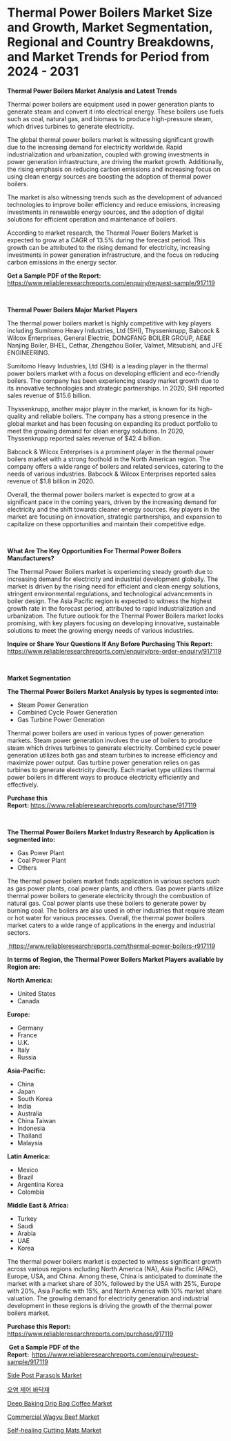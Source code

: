 <p><h1>Thermal Power Boilers Market Size and Growth, Market Segmentation, Regional and Country Breakdowns, and Market Trends for Period from 2024 -  2031</h1></p><p><strong>Thermal Power Boilers Market Analysis and Latest Trends</strong></p>
<p><p>Thermal power boilers are equipment used in power generation plants to generate steam and convert it into electrical energy. These boilers use fuels such as coal, natural gas, and biomass to produce high-pressure steam, which drives turbines to generate electricity. </p><p>The global thermal power boilers market is witnessing significant growth due to the increasing demand for electricity worldwide. Rapid industrialization and urbanization, coupled with growing investments in power generation infrastructure, are driving the market growth. Additionally, the rising emphasis on reducing carbon emissions and increasing focus on using clean energy sources are boosting the adoption of thermal power boilers.</p><p>The market is also witnessing trends such as the development of advanced technologies to improve boiler efficiency and reduce emissions, increasing investments in renewable energy sources, and the adoption of digital solutions for efficient operation and maintenance of boilers.</p><p>According to market research, the Thermal Power Boilers Market is expected to grow at a CAGR of 13.5% during the forecast period. This growth can be attributed to the rising demand for electricity, increasing investments in power generation infrastructure, and the focus on reducing carbon emissions in the energy sector.</p></p>
<p><strong>Get a Sample PDF of the Report:&nbsp;</strong> <a href="https://www.reliableresearchreports.com/enquiry/request-sample/917119">https://www.reliableresearchreports.com/enquiry/request-sample/917119</a></p>
<p>&nbsp;</p>
<p><strong>Thermal Power Boilers Major Market Players</strong></p>
<p><p>The thermal power boilers market is highly competitive with key players including Sumitomo Heavy Industries, Ltd (SHI), Thyssenkrupp, Babcock & Wilcox Enterprises, General Electric, DONGFANG BOILER GROUP, AE&E Nanjing Boiler, BHEL, Cethar, Zhengzhou Boiler, Valmet, Mitsubishi, and JFE ENGINEERING.</p><p>Sumitomo Heavy Industries, Ltd (SHI) is a leading player in the thermal power boilers market with a focus on developing efficient and eco-friendly boilers. The company has been experiencing steady market growth due to its innovative technologies and strategic partnerships. In 2020, SHI reported sales revenue of $15.6 billion.</p><p>Thyssenkrupp, another major player in the market, is known for its high-quality and reliable boilers. The company has a strong presence in the global market and has been focusing on expanding its product portfolio to meet the growing demand for clean energy solutions. In 2020, Thyssenkrupp reported sales revenue of $42.4 billion.</p><p>Babcock & Wilcox Enterprises is a prominent player in the thermal power boilers market with a strong foothold in the North American region. The company offers a wide range of boilers and related services, catering to the needs of various industries. Babcock & Wilcox Enterprises reported sales revenue of $1.8 billion in 2020.</p><p>Overall, the thermal power boilers market is expected to grow at a significant pace in the coming years, driven by the increasing demand for electricity and the shift towards cleaner energy sources. Key players in the market are focusing on innovation, strategic partnerships, and expansion to capitalize on these opportunities and maintain their competitive edge.</p></p>
<p>&nbsp;</p>
<p><strong>What Are The Key Opportunities For Thermal Power Boilers Manufacturers?</strong></p>
<p><p>The Thermal Power Boilers market is experiencing steady growth due to increasing demand for electricity and industrial development globally. The market is driven by the rising need for efficient and clean energy solutions, stringent environmental regulations, and technological advancements in boiler design. The Asia Pacific region is expected to witness the highest growth rate in the forecast period, attributed to rapid industrialization and urbanization. The future outlook for the Thermal Power Boilers market looks promising, with key players focusing on developing innovative, sustainable solutions to meet the growing energy needs of various industries.</p></p>
<p><strong>Inquire or Share Your Questions If Any Before Purchasing This Report:</strong> <a href="https://www.reliableresearchreports.com/enquiry/pre-order-enquiry/917119">https://www.reliableresearchreports.com/enquiry/pre-order-enquiry/917119</a></p>
<p>&nbsp;</p>
<p><strong>Market Segmentation</strong></p>
<p><strong>The Thermal Power Boilers Market Analysis by types is segmented into:</strong></p>
<p><ul><li>Steam Power Generation</li><li>Combined Cycle Power Generation</li><li>Gas Turbine Power Generation</li></ul></p>
<p><p>Thermal power boilers are used in various types of power generation markets. Steam power generation involves the use of boilers to produce steam which drives turbines to generate electricity. Combined cycle power generation utilizes both gas and steam turbines to increase efficiency and maximize power output. Gas turbine power generation relies on gas turbines to generate electricity directly. Each market type utilizes thermal power boilers in different ways to produce electricity efficiently and effectively.</p></p>
<p><strong>Purchase this Report:&nbsp;</strong><a href="https://www.reliableresearchreports.com/purchase/917119">https://www.reliableresearchreports.com/purchase/917119</a></p>
<p>&nbsp;</p>
<p><strong>The Thermal Power Boilers Market Industry Research by Application is segmented into:</strong></p>
<p><ul><li>Gas Power Plant</li><li>Coal Power Plant</li><li>Others</li></ul></p>
<p><p>The thermal power boilers market finds application in various sectors such as gas power plants, coal power plants, and others. Gas power plants utilize thermal power boilers to generate electricity through the combustion of natural gas. Coal power plants use these boilers to generate power by burning coal. The boilers are also used in other industries that require steam or hot water for various processes. Overall, the thermal power boilers market caters to a wide range of applications in the energy and industrial sectors.</p></p>
<p><a href="https://www.reliableresearchreports.com/thermal-power-boilers-r917119">&nbsp;https://www.reliableresearchreports.com/thermal-power-boilers-r917119</a></p>
<p><strong>In terms of Region, the Thermal Power Boilers Market Players available by Region are:</strong></p>
<p>
    <p> <strong> North America: </strong>
        <ul>
            <li>United States</li>
            <li>Canada</li>
        </ul>
        </p> 
    <p> <strong> Europe: </strong>
        <ul>
            <li>Germany</li>
            <li>France</li>
            <li>U.K.</li>
            <li>Italy</li>
            <li>Russia</li>
        </ul>
        </p> 
    <p> <strong> Asia-Pacific: </strong>
        <ul>
            <li>China</li>
            <li>Japan</li>
            <li>South Korea</li>
            <li>India</li>
            <li>Australia</li>
            <li>China Taiwan</li>
            <li>Indonesia</li>
            <li>Thailand</li>
            <li>Malaysia</li>
        </ul>
        </p> 
    <p> <strong> Latin America: </strong>
        <ul>
            <li>Mexico</li>
            <li>Brazil</li>
            <li>Argentina Korea</li>
            <li>Colombia</li>
        </ul>
        </p> 
    <p> <strong> Middle East & Africa: </strong>
        <ul>
            <li>Turkey</li>
            <li>Saudi</li>
            <li>Arabia</li>
            <li>UAE</li>
            <li>Korea</li>
        </ul>
    </p>
    </p>
<p><p>The thermal power boilers market is expected to witness significant growth across various regions including North America (NA), Asia Pacific (APAC), Europe, USA, and China. Among these, China is anticipated to dominate the market with a market share of 30%, followed by the USA with 25%, Europe with 20%, Asia Pacific with 15%, and North America with 10% market share valuation. The growing demand for electricity generation and industrial development in these regions is driving the growth of the thermal power boilers market.</p></p>
<p><strong>Purchase this Report: </strong><a href="https://www.reliableresearchreports.com/purchase/917119">https://www.reliableresearchreports.com/purchase/917119</a></p>
<p>&nbsp;<strong>Get a Sample PDF of the Report:&nbsp;&nbsp;</strong><a href="https://www.reliableresearchreports.com/enquiry/request-sample/917119">https://www.reliableresearchreports.com/enquiry/request-sample/917119</a></p>
<p><strong></strong></p>
<p><p><a href="https://medium.com/@emma.white454357/side-post-parasols-market-share-market-analysis-growth-trends-forecasts-for-period-from-2024-720c3768f62b">Side Post Parasols Market</a></p><p><a href="https://medium.com/@ixknzplk81/%EC%98%A4%EC%97%BC-%ED%86%B5%EC%A0%9C-%EB%B0%94%EB%8B%A5-%EC%8B%9C%EC%9E%A5-%EA%B8%80%EB%A1%9C%EB%B2%8C-%EB%B0%8F-%EC%A7%80%EC%97%AD-%EB%B6%84%EC%84%9D-%EC%A7%80%EC%97%AD-%EA%B5%AD%EA%B0%80-%EC%88%98%EC%A4%80%EC%9D%98-%EB%B6%84%EC%84%9D-%EB%B0%8F-%EA%B2%BD%EC%9F%81%EC%A0%81-%EA%B2%BD%EA%B4%80%EC%97%90-%EC%A4%91%EC%A0%90%EC%9D%84-%EB%91%A0-f64ed4980519">오염 제어 바닥재</a></p><p><a href="https://github.com/josesg55/Market-Research-Report-List-3/blob/main/deep-baking-drip-bag-coffee-market.md">Deep Baking Drip Bag Coffee Market</a></p><p><a href="https://github.com/indrystar/Market-Research-Report-List-4/blob/main/commercial-wagyu-beef-market.md">Commercial Wagyu Beef Market</a></p><p><a href="https://medium.com/@bernadette.hunter4468/insights-into-self-healing-cutting-mats-market-share-and-competitive-landscape-for-period-from-2024-e90736015d36">Self-healing Cutting Mats Market</a></p></p>